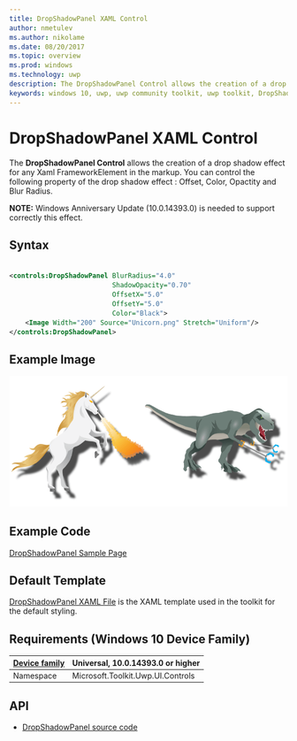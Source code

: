 ```yaml
---
title: DropShadowPanel XAML Control
author: nmetulev
ms.author: nikolame
ms.date: 08/20/2017
ms.topic: overview
ms.prod: windows
ms.technology: uwp
description: The DropShadowPanel Control allows the creation of a drop shadow effect for any Xaml FrameworkElement in the markup.
keywords: windows 10, uwp, uwp community toolkit, uwp toolkit, DropShadowPanel, DropShadow, xaml Control, xaml
---
```


# DropShadowPanel XAML Control

The **DropShadowPanel Control** allows the creation of a drop shadow effect for any Xaml FrameworkElement in the markup.
You can control the following property of the drop shadow effect : Offset, Color, Opactity and Blur Radius.

**NOTE:** Windows Anniversary Update (10.0.14393.0) is needed to support correctly this effect.

## Syntax

```xml

<controls:DropShadowPanel BlurRadius="4.0"
                          ShadowOpacity="0.70"
                          OffsetX="5.0"
                          OffsetY="5.0"
                          Color="Black">
	<Image Width="200" Source="Unicorn.png" Stretch="Uniform"/>
</controls:DropShadowPanel>       

```

## Example Image

![DropShadowPanel animation](../resources/images/Controls-DropShadowPanel.png "DropShadowPanel")

## Example Code

[DropShadowPanel Sample Page](https://github.com/Microsoft/UWPCommunityToolkit/tree/master/Microsoft.Toolkit.Uwp.SampleApp/SamplePages/DropShadowPanel)

## Default Template 

[DropShadowPanel XAML File](https://github.com/Microsoft/UWPCommunityToolkit/blob/master/Microsoft.Toolkit.Uwp.UI.Controls/DropShadowPanel/DropShadowPanel.xaml) is the XAML template used in the toolkit for the default styling.

## Requirements (Windows 10 Device Family)

| [Device family](http://go.microsoft.com/fwlink/p/?LinkID=526370) | Universal, 10.0.14393.0 or higher |
| --- | --- |
| Namespace | Microsoft.Toolkit.Uwp.UI.Controls |

## API

* [DropShadowPanel source code](https://github.com/Microsoft/UWPCommunityToolkit/tree/master/Microsoft.Toolkit.Uwp.UI.Controls/DropShadowPanel)
